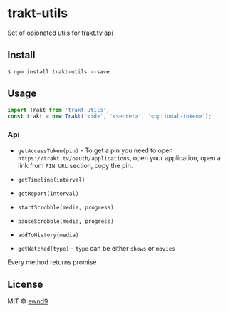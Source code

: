 # trakt-utils

Set of opionated utils for [trakt.tv api](docs.trakt.apiary.io)

## Install

```
$ npm install trakt-utils --save
```

## Usage

```js
import Trakt from 'trakt-utils';
const trakt = new Trakt('<id>', '<secret>', '<optional-token>');
```

### Api

- `getAccessToken(pin)` - To get a pin you need to open `https://trakt.tv/oauth/applications`, open your application,
open a link from `PIN URL` section, copy the pin.

- `getTimeline(interval)`

- `getReport(interval)`

- `startScrobble(media, progress)`

- `pauseScrobble(media, progress)`

- `addToHistory(media)`

- `getWatched(type)` - `type` can be either `shows` or `movies`

Every method returns promise

## License

MIT © [ewnd9](http://ewnd9.com)
